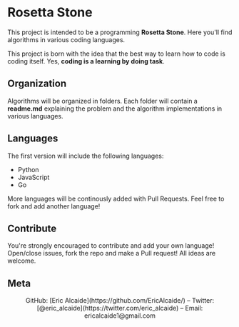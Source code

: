 # Rosetta Stone

This project is intended to be a programming **Rosetta Stone**. Here you'll find algorithms in various coding languages.

This project is born with the idea that the best way to learn how to code is coding itself. Yes, **coding is a learning by doing task**.

## Organization

Algorithms will be organized in folders. Each folder will contain a **readme.md** explaining the problem and the algorithm implementations in various languages.

## Languages

The first version will include the following languages:
* Python
* JavaScript
* Go

More languages will be continously added with Pull Requests. Feel free to fork and add another language!

## Contribute

You're strongly encouraged to contribute and add your own language! Open/close issues, fork the repo and make a Pull request! All ideas are welcome.

## Meta
<center> GitHub: [Eric Alcaide](https://github.com/EricAlcaide/) – Twitter: [@eric_alcaide](https://twitter.com/eric_alcaide) – Email: ericalcaide1@gmail.com </center>
